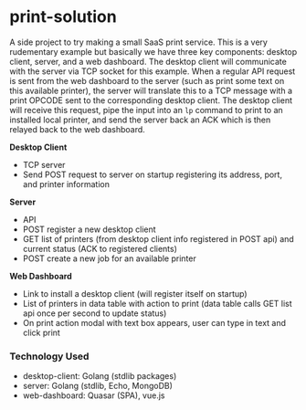 # print-solution
A side project to try making a small SaaS print service. This is a very rudementary example but basically we have three key components: desktop client, server, and a web dashboard. The desktop client will communicate with the server via TCP socket for this example. When a regular API request is sent from the web dashboard to the server (such as print some text on this available printer), the server will translate this to a TCP message with a print OPCODE sent to the corresponding desktop client. The desktop client will receive this request, pipe the input into an `lp` command to print to an installed local printer, and send the server back an ACK which is then relayed back to the web dashboard.

__Desktop Client__
- TCP server
- Send POST request to server on startup registering its address, port, and printer information

__Server__
- API
- POST register a new desktop client
- GET list of printers (from desktop client info registered in POST api) and current status (ACK to registered clients)
- POST create a new job for an available printer

__Web Dashboard__
- Link to install a desktop client (will register itself on startup)
- List of printers in data table with action to print (data table calls GET list api once per second to update status)
- On print action modal with text box appears, user can type in text and click print

### Technology Used
- desktop-client: Golang (stdlib packages)
- server: Golang (stdlib, Echo, MongoDB)
- web-dashboard: Quasar (SPA), vue.js